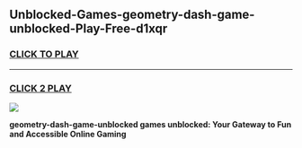 
## Unblocked-Games-geometry-dash-game-unblocked-Play-Free-d1xqr
<h3>
<a href="https://premium76.site?title=geometry-dash-game-unblocked&ref=21A">CLICK TO PLAY</a></h3>
<hr>

<h3>
<a href="https://premium76.site?title=geometry-dash-game-unblocked&ref=21A">CLICK 2 PLAY</a>
  
</h3>

<a href="https://premium76.site?title=geometry-dash-game-unblocked&ref=21A"><img src="https://clearcache.store/games.png"></a>


**geometry-dash-game-unblocked games unblocked: Your Gateway to Fun and Accessible Online Gaming**
